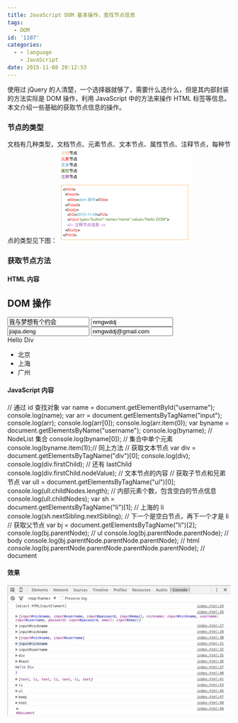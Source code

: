```yaml
---
title: JavaScript DOM 基本操作，查找节点信息
tags:
  - DOM
id: '1107'
categories:
  - - language
    - JavaScript
date: 2015-11-08 20:12:53
---
```


使用过 jQuery 的人清楚，一个选择器就够了，需要什么选什么，但是其内部封装的方法实际是 DOM 操作，利用 JavaScript 中的方法来操作 HTML 标签等信息。本文介绍一些基础的获取节点信息的操作。
<!-- more -->
### 节点的类型

文档有几种类型，文档节点、元素节点、文本节点、属性节点、注释节点，每种节点的类型见下图： [![Screen Shot 2015-11-08 at 8.09.17 PM](/images/2015/11/Screen-Shot-2015-11-08-at-8.09.17-PM-300x213.png)](/images/2015/11/Screen-Shot-2015-11-08-at-8.09.17-PM.png)

### 获取节点方法

#### HTML 内容

<html>
  <head>
    <meta charset="utf-8">
    <title>js lession</title>
  </head>
  <body>
    <h2>DOM 操作</h2>
    <input type="text" id="nickname" name="username" value="我与梦想有个约会">
    <input type="text" id="username" name="username" value="nmgwddj">
    <input type="text" id="password" name="password" value="jiajia.deng">
    <input type="text" id="email" name="email" value="nmgwddj@gmail.com">
    <div class="">Hello Div</div>
    <ul>
      <li>北京</li>
      <li>上海</li>
      <li>广州</li>
    </ul>
  </body>
</html>

#### JavaScript 内容

  // 通过 id 查找对象
  var name = document.getElementById("username");
  console.log(name);
  var arr  = document.getElementsByTagName("input");
  console.log(arr);
  console.log(arr\[0\]);
  console.log(arr.item(0));
  var byname = document.getElementsByName("username");
  console.log(byname);        // NodeList 集合
  console.log(byname\[0\]);     // 集合中单个元素
  console.log(byname.item(1));// 同上方法
  // 获取文本节点
  var div = document.getElementsByTagName("div")\[0\];
  console.log(div);
  console.log(div.firstChild);  // 还有 lastChild
  console.log(div.firstChild.nodeValue);  // 文本节点的内容
  // 获取子节点和兄弟节点
  var ull = document.getElementsByTagName("ul")\[0\];
  console.log(ull.childNodes.length);   // 内部元素个数，包含空白的节点信息
  console.log(ull.childNodes);
  var sh = document.getElementsByTagName("li")\[1\]; // 上海的 li
  console.log(sh.nextSibling.nextSibling);  // 下一个是空白节点，再下一个才是 li
  // 获取父节点
  var bj = document.getElementsByTagName("li")\[2\];
  console.log(bj.parentNode); // ul
  console.log(bj.parentNode.parentNode);  // body
  console.log(bj.parentNode.parentNode.parentNode);   // html
  console.log(bj.parentNode.parentNode.parentNode.parentNode);  // document

#### 效果

[![Screen Shot 2015-11-08 at 8.21.12 PM](/images/2015/11/Screen-Shot-2015-11-08-at-8.21.12-PM-1024x600.png)](/images/2015/11/Screen-Shot-2015-11-08-at-8.21.12-PM.png)